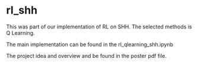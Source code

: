 # rl_shh

This was part of our implementation of RL on SHH. The selected methods is Q Learning.

The main implementation can be found in the rl_qlearning_shh.ipynb

The project idea and overview and be found in the poster pdf file. 
